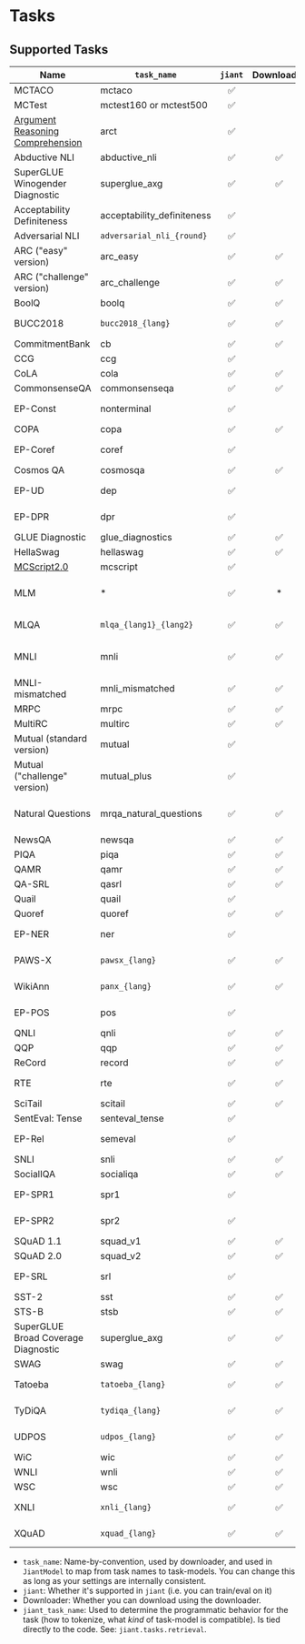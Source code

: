 # Tasks

## Supported Tasks

| Name | `task_name` | `jiant` | Downloader | `jiant_task_name` | Misc |
|---|---|:---:|:---:|---|---|
| MCTACO | mctaco | ✅ |  | mctaco |  |
| MCTest | mctest160 or mctest500 | ✅ |  | mctest |  |
| [Argument Reasoning Comprehension](https://arxiv.org/abs/1708.01425) | arct | ✅ |  | arct | [Github](https://github.com/UKPLab/argument-reasoning-comprehension-task) |
| Abductive NLI | abductive_nli | ✅ | ✅ | abductive_nli |  |
| SuperGLUE Winogender Diagnostic | superglue_axg | ✅ | ✅ | superglue_axg | SuperGLUE |
| Acceptability Definiteness | acceptability_definiteness | ✅ |  | acceptability_definiteness | Function Words |
| Adversarial NLI | `adversarial_nli_{round}` | ✅ |  | adversarial_nli | 3 rounds |
| ARC ("easy" version) | arc_easy | ✅ | ✅ | arc_easy | [site](https://allenai.org/data/arc) |
| ARC ("challenge" version) | arc_challenge | ✅ | ✅ | arc_challenge | [site](https://allenai.org/data/arc) |
| BoolQ | boolq | ✅ | ✅ | boolq | SuperGLUE |
| BUCC2018 | `bucc2018_{lang}` | ✅ | ✅ | bucc2018 | XTREME, multi-lang |
| CommitmentBank | cb | ✅ | ✅ | cb | SuperGLUE |
| CCG | ccg | ✅ |  | ccg |  |
| CoLA | cola | ✅ | ✅ | cola | GLUE |
| CommonsenseQA | commonsenseqa | ✅ | ✅ | commonsenseqa |  |
| EP-Const | nonterminal | ✅ |  | nonterminal | Edge-Probing |
| COPA | copa | ✅ | ✅ | copa | SuperGLUE |
| EP-Coref | coref | ✅ |  | coref | Edge-Probing |
| Cosmos QA | cosmosqa | ✅ | ✅ | cosmosqa |  |
| EP-UD | dep | ✅ |  | dep | Edge-Probing |
| EP-DPR | dpr | ✅ |  | dpr | Edge-Probing |
| GLUE Diagnostic | glue_diagnostics | ✅ | ✅ | glue_diagnostics | GLUE |
| HellaSwag | hellaswag | ✅ | ✅ | hellaswag |  |
| [MCScript2.0](https://arxiv.org/pdf/1905.09531.pdf) | mcscript | ✅ |  | mcscript | [data](https://my.hidrive.com/share/wdnind8pp5#$/) |
| MLM | * | ✅ | * | mlm_simple | See task-specific notes. |
| MLQA | `mlqa_{lang1}_{lang2}` | ✅ | ✅ | mlqa | XTREME, multi-lang |
| MNLI | mnli | ✅ | ✅ | mnli | GLUE, MNLI-matched |
| MNLI-mismatched | mnli_mismatched | ✅ | ✅ | mnli_mismatched | GLUE |
| MRPC | mrpc | ✅ | ✅ | mrpc | GLUE |
| MultiRC | multirc | ✅ | ✅ | multirc | SuperGLUE |
| Mutual (standard version) | mutual | ✅ |  | mutual | [site](https://github.com/Nealcly/MuTual) |
| Mutual ("challenge" version) | mutual_plus | ✅ |  | mutual_plus | [site](https://github.com/Nealcly/MuTual) |
| Natural Questions | mrqa_natural_questions | ✅ | ✅ | mrqa_natural_questions | [MRQA](https://mrqa.github.io/) version of task |
| NewsQA | newsqa | ✅ | ✅ | newsqa |  |
| PIQA | piqa | ✅ | ✅ | piqa | [PIQA](https://yonatanbisk.com/piqa/) |
| QAMR | qamr | ✅ | ✅ | qamr |  |
| QA-SRL | qasrl | ✅ | ✅ | qasrl |  |
| Quail | quail | ✅ | | quail | [site](http://text-machine.cs.uml.edu/lab2/projects/quail/) |
| Quoref | quoref | ✅ | ✅ | quoref |  |
| EP-NER | ner | ✅ |  | ner | Edge-Probing |
| PAWS-X | `pawsx_{lang}` | ✅ | ✅ | pawsx | XTREME, multi-lang |
| WikiAnn | `panx_{lang}` | ✅ | ✅ | panx | XTREME, multi-lang |
| EP-POS | pos | ✅ |  | pos | Edge-Probing |
| QNLI | qnli | ✅ | ✅ | qnli | GLUE |
| QQP | qqp | ✅ | ✅ | qqp | GLUE |
| ReCord | record | ✅ | ✅ | record | SuperGLUE |
| RTE | rte | ✅ | ✅ | rte | GLUE, SuperGLUE |
| SciTail | scitail | ✅ | ✅ | scitail |  |
| SentEval: Tense | senteval_tense | ✅ |  | senteval_tense | SentEval |
| EP-Rel | semeval | ✅ |  | semeval | Edge-Probing |
| SNLI | snli | ✅ | ✅ | snli |  |
| SocialIQA | socialiqa | ✅ | ✅ | socialiqa |  |
| EP-SPR1 | spr1 | ✅ |  | spr1 | Edge-Probing |
| EP-SPR2 | spr2 | ✅ |  | spr2 | Edge-Probing |
| SQuAD 1.1 | squad_v1 | ✅ | ✅ | squad |  |
| SQuAD 2.0 | squad_v2 | ✅ | ✅ | squad |  |
| EP-SRL | srl | ✅ |  | srl | Edge-Probing |
| SST-2 | sst | ✅ | ✅ | sst | GLUE |
| STS-B | stsb | ✅ | ✅ | stsb | GLUE |
| SuperGLUE Broad Coverage Diagnostic | superglue_axg | ✅ | ✅ | superglue_axg | SuperGLUE |
| SWAG | swag | ✅ | ✅ | swag |  |
| Tatoeba | `tatoeba_{lang}` | ✅ | ✅ | tatoeba | XTREME, multi-lang |
| TyDiQA | `tydiqa_{lang}` | ✅ | ✅ | tydiqa | XTREME, multi-lang |
| UDPOS | `udpos_{lang}` | ✅ | ✅ | udpos | XTREME, multi-lang |
| WiC | wic | ✅ | ✅ | wic | SuperGLUE |
| WNLI | wnli | ✅ | ✅ | wnli | GLUE |
| WSC | wsc | ✅ | ✅ | wsc | SuperGLUE |
| XNLI | `xnli_{lang}` | ✅ | ✅ | xnli | XTREME, multi-lang |
| XQuAD | `xquad_{lang}` | ✅ | ✅ | xquad | XTREME, multi-lang |

* `task_name`: Name-by-convention, used by downloader, and used in `JiantModel` to map from task names to task-models. You can change this as long as your settings are internally consistent.
* `jiant`: Whether it's supported in `jiant` (i.e. you can train/eval on it)
* Downloader: Whether you can download using the downloader.
* `jiant_task_name`: Used to determine the programmatic behavior for the task (how to tokenize, what *kind* of task-model is compatible). Is tied directly to the code. See: `jiant.tasks.retrieval`.
